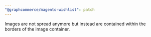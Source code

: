 ```yaml
---
"@graphcommerce/magento-wishlist": patch
---
```


Images are not spread anymore but instead are contained within the borders of the image container.
